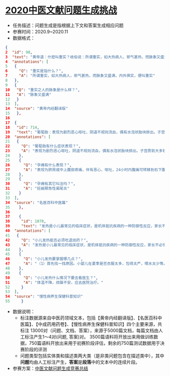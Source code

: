 # [2020中医文献问题生成挑战](https://tianchi.aliyun.com/competition/entrance/531826/introduction)

* 任务描述：问题生成是指根据上下文和答案生成相应问题
* 参赛时间：2020.9~2020.11
* 数据格式：

```json
{
2  "id": 98,
3  "text": "黄帝道：什麽叫重实？岐伯说：所谓重实，如大热病人，邪气甚热，而脉象又盛满，内外俱实，便叫重实",
4  "annotations": [
5   {
6     "Q": "重实是指什么？",
7     "A": "所谓重实，如大热病人，邪气甚热，而脉象又盛满，内外俱实，便叫重实"
8   },
9   {
10   "Q": "重实之人的脉象是什么样？",
11   "A": "脉象又盛满"
12   }
13  ],
14  "source": "黄帝内经翻译版"
15   },
16
17  {
18   "id": 714,
19   "text": "葡萄胎：表现为剧烈恶心呕吐，阴道不规则流血，偶有水泡状胎块排出。子宫质软大多较停经月份大。妊娠合并急性胃肠炎：多有饮食不洁史，不仅有恶心呕吐，还常伴有腹痛、腹泻等胃肠道症状。孕痈：即妊娠期急性阑尾炎，表现为脐周或中上腹部疼痛，伴有恶心、呕吐，24小时内腹痛可转移到右下腹。",
20  "annotations": [
21   {
22     "Q": "葡萄胎有什么症状表现？",
23     "A": "表现为剧烈恶心呕吐，阴道不规则流血，偶有水泡状胎块排出。子宫质软大多较停经月份大。"
24    },
25    {
26      "Q": "孕痈有什么表现？",
27      "A": "表现为脐周或中上腹部疼痛，伴有恶心、呕吐，24小时内腹痛可转移到右下腹。"
28    },
29    {
30      "Q": "孕痈有其它叫法吗？",
31      "A": "妊娠期急性阑尾炎"
32    }
33  ],
34  "source": "名医百科中医篇"
35    },
36
37    {
38     "id": 1078,
39     "text": "发热是小儿最常见的临床症状，是机体抵抗疾病的一种防御性反应，家长不必惊慌，也不要一发热就吃退热药，这样反而会影响疾病的诊断，也不利于炎症的控制，要掌握以下几点：\n（1）首先找一找原因。小婴儿在夏季是否衣服太多，包得太严，喂水太少等。也可以查一查耳朵内、脖子及全身皮肤（肛门周围）有无发红、发肿、疖子等。\n（2）可给予降温处理。解开衣服，让散热增加。用38℃的温水擦浴20分钟。也可用75%酒精加水一半（为30%酒精）擦腋下、腹股沟、颈部。也可用热水袋内加水和冰块，枕于头下，或冷水毛巾敷于额头部。\n（3）如体温不降，烦躁不安，应去医院治疗。\n（4）发热时，要多喂水，多喂易消化、清淡的食物，如咽喉红肿疼痛，喂凉饮食可减轻疼痛。体温下降后，要注意保暖和营养的摄入。",
40  "annotations": [
41   {
42     "Q": "小儿发热能否必须吃退烧药？",
43     "A": "发热是小儿最常见的临床症状，是机体抵抗疾病的一种防御性反应，家长不必惊慌，也不要一发热就吃退热药，这样反而会影响疾病的诊断，也不利于炎症的控制。"
44    },
45    {
46      "Q": "小儿发热要掌握哪几点？",
47      "A": "（1）首先找一找原因。小婴儿在夏季是否衣服太多，包得太严，喂水太少等。也可以查一查耳朵内、脖子及全身皮肤（肛门周围）有无发红、发肿、疖子等。（2）可给予降温处理。解开衣服，让散热增加。用38℃的温水擦浴20分钟。也可用75%酒精加水一半（为30%酒精）擦腋下、腹股沟、颈部。也可用热水袋内加水和冰块，枕于头下，或冷水毛巾敷于额头部。（3）如体温不降，烦躁不安，应去医院治疗。（4）发热时，要多喂水，多喂易消化、清淡的食物，如咽喉红肿疼痛，喂凉饮食可减轻疼痛。体温下降后，要注意保暖和营养的摄入。"
48    },
49    {
50      "Q": "小儿发热什么情况下要去看医生？",
51      "A": "体温不降，烦躁不安，应去医院治疗。"
52     }
53  ],
54  "source": "慢性病养生保健科普知识"
55     }
```

* 数据说明：
  * 标注数据源来自中医药领域文本，包括【黄帝内经翻译版】、【名医百科中医篇】、【中成药用药卷】、【慢性病养生保健科普知识】四个主要来源，共标注 13000对（问题、文档、答案），来源于5000篇文档，每篇文档由人工标注产生1～4对(问题, 答案)对。 3500篇语料将开放出来用做训练数据，750篇语料开放出来用于初赛阶段评估，剩余的750篇测试数据用于决赛阶段的评测
  * 问题类型包括实体类和描述类两大类（是非类问题包含在描述类中），其中**问题**均由人工标注产生，**答案**是**段落**中的文本中的连续片段。
* 参赛方案：[中医文献问题生成竞赛总结](https://zhuanlan.zhihu.com/p/350080984)

